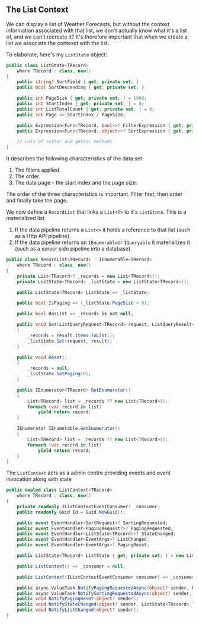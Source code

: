 ## The List Context

We can display a list of Weather Forecasts, but without the context information associated with that list, we don't actually know what it's a list of, and we can't recreate it?  It's therefore important that when we create a list we associate the contexct with the list.

To elaborate, here's my `ListState` object:

```csharp
public class ListState<TRecord>
    where TRecord : class, new()
{
    public string? SortField { get; private set; }
    public bool SortDescending { get; private set; }

    public int PageSize { get; private set; } = 1000;
    public int StartIndex { get; private set; } = 0;
    public int ListTotalCount { get; private set; } = 0;
    public int Page => StartIndex / PageSize;

    public Expression<Func<TRecord, bool>>? FilterExpression { get; private set; }
    public Expression<Func<TRecord, object>>? SortExpression { get; private set; }

    // Lots of setter and getter methods
}
```

It describes the following characteristics of the data set:

1. The filters applied.
2. The order.
3. The data page - the start index and the page size.

The order of the three characteristics is important.  Filter first, then order and finally take the page.

We now define a `RecordList` that links a `List<T>` to it's `ListState`.  This is a materialized list.

1. If the data pipeline returns a `List<>` it holds a reference to that list (such as a Http API pipeline). 
2. If the data pipeline returns an `IEnumerable`or `IQueryable` it materializes it (such as a server side pipeline into a database). 

```csharp
public class RecordList<TRecord> : IEnumerable<TRecord>
    where TRecord : class, new()
{
    private List<TRecord>? _records = new List<TRecord>();
    private ListState<TRecord> _listState = new ListState<TRecord>();

    public ListState<TRecord> ListState => _listState;

    public bool IsPaging => (_listState.PageSize > 0);

    public bool HasList => _records is not null;

    public void Set(ListQueryRequest<TRecord> request, ListQueryResult<TRecord> result)
    {
        _records = result.Items.ToList();
        _listState.Set(request, result);
    }

    public void Reset()
    {
        _records = null;
        _listState.SetPaging(0);
    }

    public IEnumerator<TRecord> GetEnumerator()
    {
        List<TRecord> list = _records ?? new List<TRecord>();
        foreach (var record in list)
            yield return record;
    }

    IEnumerator IEnumerable.GetEnumerator()
    {
        List<TRecord> list = _records ?? new List<TRecord>();
        foreach (var record in list)
            yield return record;
    }
}
```

The `ListContext` acts as a admin centre providing events and event invocation along with state


```csharp
public sealed class ListContext<TRecord>
    where TRecord : class, new()
{
    private readonly IListContextEventConsumer? _consumer;
    public readonly Guid Id = Guid.NewGuid();

    public event EventHandler<SortRequest>? SortingRequested;
    public event EventHandler<PagingRequest?>? PagingRequested;
    public event EventHandler<ListState<TRecord>>? StateChanged;
    public event EventHandler<EventArgs>? ListChanged;
    public event EventHandler<EventArgs>? PagingReset;

    public ListState<TRecord> ListState { get; private set; } = new ListState<TRecord>();

    public ListContext() => _consumer = null;

    public ListContext(IListContextEventConsumer consumer) => _consumer = consumer;

    public async ValueTask NotifyPagingRequestedAsync(object? sender, PagingRequest? request);
    public async ValueTask NotifySortingRequestedAsync(object? sender, SortRequest request);
    public void NotifyPagingReset(object? sender);
    public void NotifyStateChanged(object? sender, ListState<TRecord> listState);
    public void NotifyListChanged(object? sender);
}
```



